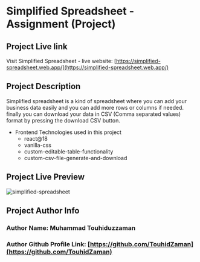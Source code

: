 # Simplified Spreadsheet - Assignment (Project)

## Project Live link

Visit Simplified Spreadsheet - live website: [https://simplified-spreadsheet.web.app/](https://simplified-spreadsheet.web.app/)

## Project Description

Simplified spreadsheet is a kind of spreadsheet where you can add your business data easily and you can add more rows or columns if needed. finally you can download your data in CSV (Comma separated values) format by pressing the download CSV button.

-   Frontend Technologies used in this project
    -   react@18
    -   vanilla-css
    -   custom-editable-table-functionality
    -   custom-csv-file-generate-and-download

## Project Live Preview
![simplified-spreadsheet](https://user-images.githubusercontent.com/58657283/175833263-bdccedd3-c007-4efd-a7a9-f7c598e3f1ca.jpeg)

## Project Author Info

### Author Name: Muhammad Touhiduzzaman

### Author Github Profile Link: [https://github.com/TouhidZaman](https://github.com/TouhidZaman)